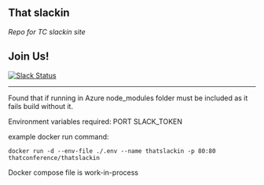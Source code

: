 ## That slackin
_Repo for TC slackin site_

## Join Us!
[![Slack Status](http://thatslack.thatconference.com/badge.svg)](http://thatslack.thatconference.com)

---    
Found that if running in Azure node_modules folder must be included as it fails build without it.  

Environment variables required: 
PORT
SLACK_TOKEN

example docker run command:
```
docker run -d --env-file ./.env --name thatslackin -p 80:80 thatconference/thatslackin
```

Docker compose file is work-in-process

